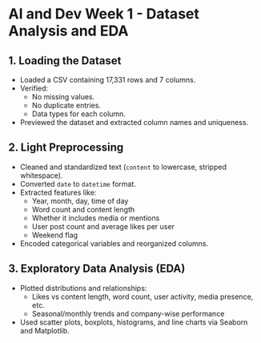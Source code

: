 
# AI and Dev Week 1 - Dataset Analysis and EDA

## 1. Loading the Dataset
- Loaded a CSV containing 17,331 rows and 7 columns.
- Verified:
  - No missing values.
  - No duplicate entries.
  - Data types for each column.
- Previewed the dataset and extracted column names and uniqueness.

## 2. Light Preprocessing
- Cleaned and standardized text (`content` to lowercase, stripped whitespace).
- Converted `date` to `datetime` format.
- Extracted features like:
  - Year, month, day, time of day
  - Word count and content length
  - Whether it includes media or mentions
  - User post count and average likes per user
  - Weekend flag
- Encoded categorical variables and reorganized columns.

## 3. Exploratory Data Analysis (EDA)
- Plotted distributions and relationships:
  - Likes vs content length, word count, user activity, media presence, etc.
  - Seasonal/monthly trends and company-wise performance
- Used scatter plots, boxplots, histograms, and line charts via Seaborn and Matplotlib.
